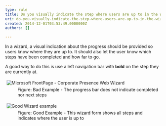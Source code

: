 ```yaml
---
type: rule
title: Do you visually indicate the step where users are up to in the wizard?
uri: do-you-visually-indicate-the-step-where-users-are-up-to-in-the-wizard
created: 2014-12-01T03:53:49.0000000Z
authors: []

---
```




<span class='intro'> <p>In a wizard, a visual indication about the progress should be 
provided so users know where they are up to. It should also let the user
 know which steps have been completed and how far to go.</p><p>A good way to do this is use a left navigation bar with <strong>bold</strong> on the step they are currently at.</p> </span>

<dl class="badImage"><dt> 
      <img alt="Microsoft FrontPage - Corporate Presence Web Wizard" src="http&#58;//www.ssw.com.au/ssw/Standards/Rules/Images/FrontPageWizard.gif" style="margin&#58;5px;" /> 
   </dt><dd>Figure&#58; Bad Example - The progress bar does not indicate completed nor next steps</dd></dl><dl class="goodImage"><dt>
      <img alt="Good Wizard example" src="http&#58;//www.ssw.com.au/ssw/Standards/Rules/Images/Wizard_1.jpg" style="margin&#58;5px;" />
   </dt><dd>Figure&#58; Good Example - This wizard form shows all steps and indicates where the user is up to</dd></dl>


